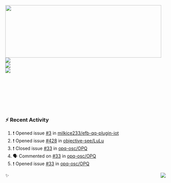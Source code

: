 <p>
  <img align="left" width="490" height="165" src="https://github-readme-stats.vercel.app/api?username=lowking&show_icons=true&hide_border=true&line_height=20&title_color=000000&icon_color=555&show_owner=true&text_color=777"/>
  <p>
    <a href="https://t.me/Violettoy_bot"><img src="https://img.shields.io/badge/Telegram-%2352A4DB.svg?&style=social&logo=telegram&logoColor=white" /></a>
    </br>
    <img src="https://github.com/lowking/lowking/workflows/Waka%20Readme/badge.svg" />
    </br>
    <img src="https://github.com/lowking/lowking/workflows/Activity%20Readme/badge.svg" />
  </p>
  </br>
  </br>
  </br>
  </br>
</p>
</br>

### :zap: Recent Activity

<!--START_SECTION:activity-->
1. ❗️ Opened issue [#3](https://github.com/milkice233/efb-qq-plugin-iot/issues/3) in [milkice233/efb-qq-plugin-iot](https://github.com/milkice233/efb-qq-plugin-iot)
2. ❗️ Opened issue [#428](https://github.com/objective-see/LuLu/issues/428) in [objective-see/LuLu](https://github.com/objective-see/LuLu)
3. ❗️ Closed issue [#33](https://github.com/opq-osc/OPQ/issues/33) in [opq-osc/OPQ](https://github.com/opq-osc/OPQ)
4. 🗣 Commented on [#33](https://github.com/opq-osc/OPQ/issues/33) in [opq-osc/OPQ](https://github.com/opq-osc/OPQ)
5. ❗️ Opened issue [#33](https://github.com/opq-osc/OPQ/issues/33) in [opq-osc/OPQ](https://github.com/opq-osc/OPQ)
<!--END_SECTION:activity-->

✨<img align="right" src="http://profile-counter.glitch.me/lowking/count.svg"/>
